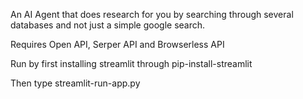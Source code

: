 An AI Agent that does research for you by searching through several databases and not just a simple google search.

Requires Open API, Serper API and Browserless API

Run by first installing streamlit through pip-install-streamlit

Then type streamlit-run-app.py
